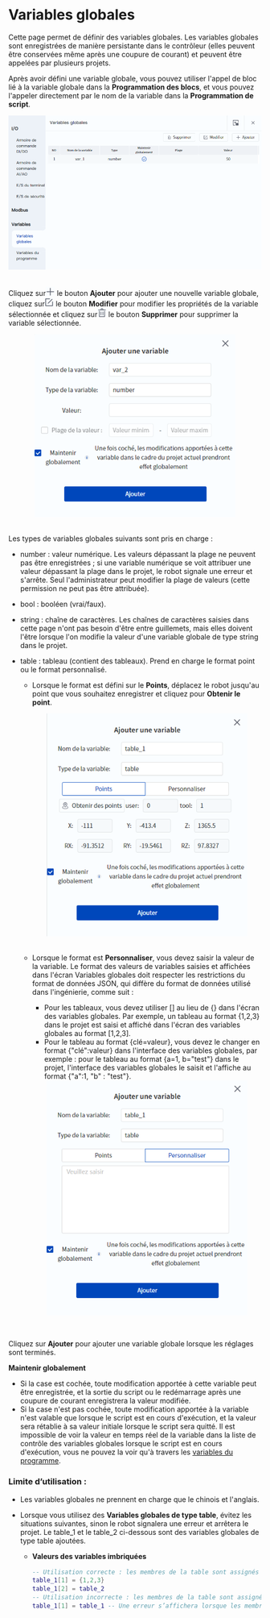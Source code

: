 # Variables globales

Cette page permet de définir des variables globales. Les variables globales sont enregistrées de manière persistante dans le contrôleur (elles peuvent être conservées même après une coupure de courant) et peuvent être appelées par plusieurs projets.

Après avoir défini une variable globale, vous pouvez utiliser l'appel de bloc lié à la variable globale dans la **Programmation des blocs**, et vous pouvez l'appeler directement par le nom de la variable dans la **Programmation de script**.

<div align=center><img src="image/global_var.png" width="600" /></div>

<br/>

Cliquez sur<img src="image/add_icon.png" height="18" /> le bouton **Ajouter** pour ajouter une nouvelle variable globale, cliquez sur<img src="image/edit_icon.png" height="18" /> le bouton **Modifier** pour modifier les propriétés de la variable sélectionnée et cliquez sur<img src="image/del_icon.png" height="18" /> le bouton **Supprimer** pour supprimer la variable sélectionnée.

<div align=center><img src="image/global_var_add.png" width="400" /></div>

<br/>

Les types de variables globales suivants sont pris en charge :

- number : valeur numérique. Les valeurs dépassant la plage ne peuvent pas être enregistrées ; si une variable numérique se voit attribuer une valeur dépassant la plage dans le projet, le robot signale une erreur et s'arrête. Seul l'administrateur peut modifier la plage de valeurs (cette permission ne peut pas être attribuée).

- bool : booléen (vrai/faux).

- string : chaîne de caractères. Les chaînes de caractères saisies dans cette page n'ont pas besoin d'être entre guillemets, mais elles doivent l'être lorsque l'on modifie la valeur d'une variable globale de type string dans le projet.

- table : tableau (contient des tableaux). Prend en charge le format point ou le format personnalisé.
  
  - Lorsque le format est défini sur le **Points**, déplacez le robot jusqu'au point que vous souhaitez enregistrer et cliquez pour **Obtenir le point**.
    
    <div align=center><img src="image/global_var_point.png" width="400" /></div><br/>
  
  - Lorsque le format est **Personnaliser**, vous devez saisir la valeur de la variable. Le format des valeurs de variables saisies et affichées dans l'écran Variables globales doit respecter les restrictions du format de données JSON, qui diffère du format de données utilisé dans l'ingénierie, comme suit :
    
    - Pour les tableaux, vous devez utiliser [] au lieu de {} dans l'écran des variables globales. Par exemple, un tableau au format {1,2,3} dans le projet est saisi et affiché dans l'écran des variables globales au format [1,2,3].<br />
    - Pour le tableau au format {clé=valeur}, vous devez le changer en format {"clé":valeur} dans l'interface des variables globales, par exemple : pour le tableau au format {a=1, b="test"} dans le projet, l'interface des variables globales le saisit et l'affiche au format {"a":1, "b" : "test"}.
    
    <div align=center><img src="image/global_var_table.png" width="400" /></div>


<br/>

Cliquez sur **Ajouter** pour ajouter une variable globale lorsque les réglages sont terminés.

**Maintenir globalement**

- Si la case est cochée, toute modification apportée à cette variable peut être enregistrée, et la sortie du script ou le redémarrage après une coupure de courant enregistrera la valeur modifiée.<br />
- Si la case n'est pas cochée, toute modification apportée à la variable n'est valable que lorsque le script est en cours d'exécution, et la valeur sera rétablie à sa valeur initiale lorsque le script sera quitté. Il est impossible de voir la valeur en temps réel de la variable dans la liste de contrôle des variables globales lorsque le script est en cours d'exécution, vous ne pouvez la voir qu'à travers les [variables du programme](program_var.md).

### Limite d’utilisation :

- Les variables globales ne prennent en charge que le chinois et l'anglais.

- Lorsque vous utilisez des **Variables globales de type table**, évitez les situations suivantes, sinon le robot signalera une erreur et arrêtera le projet. Le table_1 et le table_2 ci-dessous sont des variables globales de type table ajoutées.
  
  - **Valeurs des variables imbriquées**
    
    ```lua
    -- Utilisation correcte : les membres de la table sont assignés à des constantes ou à d'autres variables
    table_1[1] = {1,2,3}
    table_1[2] = table_2
    -- Utilisation incorrecte : les membres de la table sont assignés à la table elle-même
    table_1[1] = table_1 -- Une erreur s’affichera lorsque les membres de table_1 sont assignés à table_1 elle-même
    ```